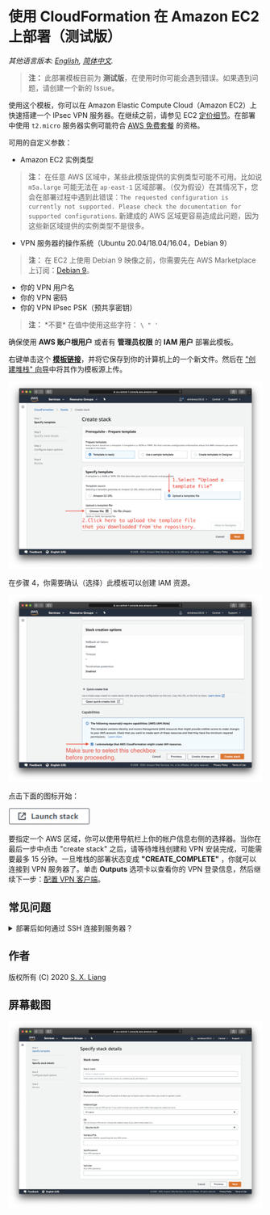 # 使用 CloudFormation 在 Amazon EC2 上部署（测试版）

*其他语言版本: [English](README.md), [简体中文](README-zh.md).*

> **注：** 此部署模板目前为 **测试版**，在使用时你可能会遇到错误。如果遇到问题，请创建一个新的 Issue。

使用这个模板，你可以在 Amazon Elastic Compute Cloud（Amazon EC2）上快速搭建一个 IPsec VPN 服务器。在继续之前，请参见 EC2 [定价细节](https://aws.amazon.com/cn/ec2/pricing/on-demand/)。在部署中使用 `t2.micro` 服务器实例可能符合 [AWS 免费套餐](https://aws.amazon.com/cn/free/) 的资格。

可用的自定义参数：

- Amazon EC2 实例类型
> **注：** 在任意 AWS 区域中，某些此模版提供的实例类型可能不可用。比如说 `m5a.large` 可能无法在 `ap-east-1` 区域部署。（仅为假设）在其情况下，您会在部署过程中遇到此错误：`The requested configuration is currently not supported. Please check the documentation for supported configurations`. 新建成的 AWS 区域更容易造成此问题，因为这些新区域提供的实例类型不是很多。
- VPN 服务器的操作系统（Ubuntu 20.04/18.04/16.04，Debian 9）
> **注：** 在 EC2 上使用 Debian 9 映像之前，你需要先在 AWS Marketplace 上订阅：[Debian 9](https://aws.amazon.com/marketplace/pp/B073HW9SP3)。
- 你的 VPN 用户名
- 你的 VPN 密码
- 你的 VPN IPsec PSK（预共享密钥）

> **注：** \*不要\* 在值中使用这些字符： `\ " '`

确保使用 **AWS 账户根用户** 或者有 **管理员权限** 的 **IAM 用户** 部署此模板。

右键单击这个 [**模板链接**](https://raw.githubusercontent.com/hwdsl2/setup-ipsec-vpn/master/aws/cloudformation-template-ipsec)，并将它保存到你的计算机上的一个新文件。然后在 ["创建堆栈" 向导](https://console.aws.amazon.com/cloudformation/home#/stacks/new)中将其作为模板源上传。

![上传模板](upload-the-template.png)

在步骤 4，你需要确认（选择）此模板可以创建 IAM 资源。

![确认 IAM](confirm-iam.png)

点击下面的图标开始：

<a href="https://console.aws.amazon.com/cloudformation/home#/stacks/new" target="_blank"><img src="cloudformation-launch-stack-button.png" alt="Launch stack" height="34px"></a>

要指定一个 AWS 区域，你可以使用导航栏上你的帐户信息右侧的选择器。当你在最后一步中点击 "create stack" 之后，请等待堆栈创建和 VPN 安装完成，可能需要最多 15 分钟。一旦堆栈的部署状态变成 **"CREATE_COMPLETE"** ，你就可以连接到 VPN 服务器了。单击 **Outputs** 选项卡以查看你的 VPN 登录信息，然后继续下一步：[配置 VPN 客户端](../README-zh.md#下一步)。

## 常见问题

<details>
<summary>
部署后如何通过 SSH 连接到服务器？
</summary>

在部署后，Ubuntu 实例的默认用户名是 **ubuntu**，而 Debian 则是 **admin**。Amazon EC2 不允许用户使用 SSH 密码访问新创建的实例。用户必须创建“密钥对”来作为 SSH 访问的凭据。

此模板在部署期间为你生成一个密钥对，并且在成功创建堆栈后，其中的私钥将在 **Outputs** 选项卡下以文本形式提供。

如果要通过 SSH 访问 VPN 服务器，则需要将 **Outputs** 选项卡中的私钥保存到你的计算机上的一个新文件。

> **注：** 在保存到你的计算机之前，你可能需要修改私钥的格式，比如用换行符替换所有的空格。

![显示密钥](show-key.png)

</details>

## 作者

版权所有 (C) 2020 [S. X. Liang](https://github.com/scottpedia)

## 屏幕截图

![指定参数](specify-parameters.png)
